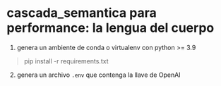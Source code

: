 # cascada_semantica para performance: la lengua del cuerpo

1. genera un ambiente de conda o virtualenv con python >= 3.9

> pip install -r requirements.txt

2. genera un archivo `.env` que contenga la llave de OpenAI
